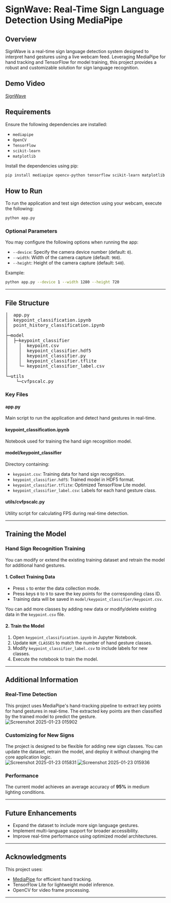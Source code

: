 
# **SignWave: Real-Time Sign Language Detection Using MediaPipe**

## **Overview**  
SignWave is a real-time sign language detection system designed to interpret hand gestures using a live webcam feed. Leveraging MediaPipe for hand tracking and TensorFlow for model training, this project provides a robust and customizable solution for sign language recognition.  
## Demo Video
[SignWave](https://youtu.be/zgZCIyAArHQ)
## **Requirements**  
Ensure the following dependencies are installed:  
* `mediapipe`  
* `OpenCV`  
* `TensorFlow`  
* `scikit-learn`  
* `matplotlib`  

Install the dependencies using pip:  
```bash
pip install mediapipe opencv-python tensorflow scikit-learn matplotlib
```

## **How to Run**  
To run the application and test sign detection using your webcam, execute the following:  
```bash
python app.py
```  

### **Optional Parameters**  
You may configure the following options when running the app:  
* `--device`: Specify the camera device number (default: `0`).  
* `--width`: Width of the camera capture (default: `960`).  
* `--height`: Height of the camera capture (default: `540`).  

Example:  
```bash
python app.py --device 1 --width 1280 --height 720
```  

---

## **File Structure**  
<pre>
│  app.py
│  keypoint_classification.ipynb
│  point_history_classification.ipynb
│  
├─model
│  ├─keypoint_classifier
│    │  keypoint.csv
│    │  keypoint_classifier.hdf5
│    │  keypoint_classifier.py
│    │  keypoint_classifier.tflite
│    └─ keypoint_classifier_label.csv        
│          
└─utils
    └─cvfpscalc.py
</pre>  

### **Key Files**  
#### **app.py**  
Main script to run the application and detect hand gestures in real-time.  

#### **keypoint_classification.ipynb**  
Notebook used for training the hand sign recognition model.  

#### **model/keypoint_classifier**  
Directory containing:  
* `keypoint.csv`: Training data for hand sign recognition.  
* `keypoint_classifier.hdf5`: Trained model in HDF5 format.  
* `keypoint_classifier.tflite`: Optimized TensorFlow Lite model.  
* `keypoint_classifier_label.csv`: Labels for each hand gesture class.  

#### **utils/cvfpscalc.py**  
Utility script for calculating FPS during real-time detection.  

---

## **Training the Model**  

### **Hand Sign Recognition Training**  
You can modify or extend the existing training dataset and retrain the model for additional hand gestures.  

#### 1. **Collect Training Data**  
* Press `s` to enter the data collection mode.  
* Press keys `0` to `9` to save the key points for the corresponding class ID.  
* Training data will be saved in `model/keypoint_classifier/keypoint.csv`.  


You can add more classes by adding new data or modify/delete existing data in the `keypoint.csv` file.  

#### 2. **Train the Model**  
1. Open `keypoint_classification.ipynb` in Jupyter Notebook.  
2. Update `NUM_CLASSES` to match the number of hand gesture classes.  
3. Modify `keypoint_classifier_label.csv` to include labels for new classes.  
4. Execute the notebook to train the model.  

---

## **Additional Information**  

### **Real-Time Detection**
This project uses MediaPipe's hand-tracking pipeline to extract key points for hand gestures in real-time. The extracted key points are then classified by the trained model to predict the gesture.  
![Screenshot 2025-01-23 015902](https://github.com/user-attachments/assets/f9ba442e-f4b4-4333-a93c-d6dd56e1dd55)

### **Customizing for New Signs**  
The project is designed to be flexible for adding new sign classes. You can update the dataset, retrain the model, and deploy it without changing the core application logic.  
![Screenshot 2025-01-23 015831](https://github.com/user-attachments/assets/b47f5243-7516-4e3f-a605-136befd986f8)
![Screenshot 2025-01-23 015936](https://github.com/user-attachments/assets/a3cfc7c0-94ea-46c6-b7ed-b406b2cc87ff)

### **Performance**  
The current model achieves an average accuracy of **95%** in medium lighting conditions.  

---

## **Future Enhancements**  
* Expand the dataset to include more sign language gestures.  
* Implement multi-language support for broader accessibility.  
* Improve real-time performance using optimized model architectures.  

---

## **Acknowledgments**  
This project uses:  
* [MediaPipe](https://google.github.io/mediapipe/) for efficient hand tracking.  
* TensorFlow Lite for lightweight model inference.  
* OpenCV for video frame processing.  

---

